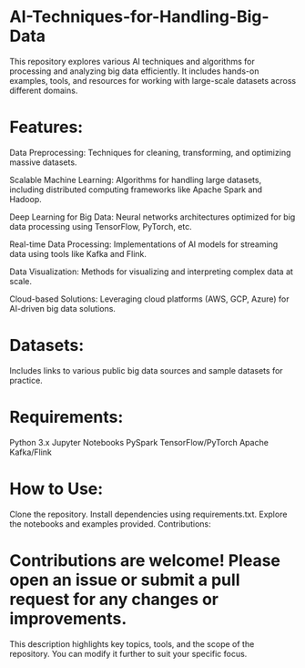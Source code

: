 # AI-Techniques-for-Handling-Big-Data
This repository explores various AI techniques and algorithms for processing and analyzing big data efficiently. It includes hands-on examples, tools, and resources for working with large-scale datasets across different domains.

# Features:
Data Preprocessing: Techniques for cleaning, transforming, and optimizing massive datasets.

Scalable Machine Learning: Algorithms for handling large datasets, including distributed computing frameworks like Apache Spark and Hadoop.

Deep Learning for Big Data: Neural networks architectures optimized for big data processing using TensorFlow, PyTorch, etc.

Real-time Data Processing: Implementations of AI models for streaming data using tools like Kafka and Flink.

Data Visualization: Methods for visualizing and interpreting complex data at scale.

Cloud-based Solutions: Leveraging cloud platforms (AWS, GCP, Azure) for AI-driven big data solutions.

# Datasets:
Includes links to various public big data sources and sample datasets for practice.

# Requirements:
Python 3.x
Jupyter Notebooks
PySpark
TensorFlow/PyTorch
Apache Kafka/Flink
# How to Use:
Clone the repository.
Install dependencies using requirements.txt.
Explore the notebooks and examples provided.
Contributions:
# Contributions are welcome! Please open an issue or submit a pull request for any changes or improvements.

This description highlights key topics, tools, and the scope of the repository. You can modify it further to suit your specific focus.






